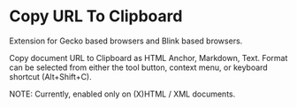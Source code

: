 # Copy URL To Clipboard

Extension for Gecko based browsers and Blink based browsers.

Copy document URL to Clipboard as HTML Anchor, Markdown, Text.
Format can be selected from either the tool button, context menu, or keyboard shortcut (Alt+Shift+C).

NOTE: Currently, enabled only on (X)HTML / XML documents.
